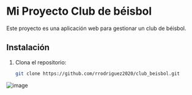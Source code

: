 # Mi Proyecto Club de béisbol

Este proyecto es una aplicación web para gestionar un club de béisbol.

## Instalación

1. Clona el repositorio:
   ```bash
   git clone https://github.com/rrodriguez2020/club_beisbol.git
![image](https://github.com/user-attachments/assets/52aa8f3b-ef52-4579-9b61-4e6ceb3ad9bf)

